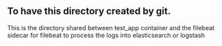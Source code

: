 ## To have this directory created by git.

This is the directory shared between test_app container and the filebeat sidecar for filebeat to process the logs into elasticsearch or logstash